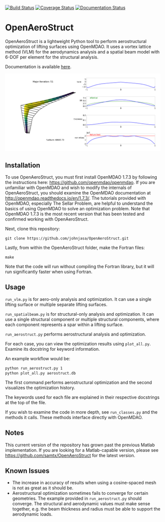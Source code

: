 [![Build Status](https://travis-ci.org/mdolab/OpenAeroStruct.svg?branch=master)](https://travis-ci.org/mdolab/OpenAeroStruct)
[![Coverage Status](https://coveralls.io/repos/github/mdolab/OpenAeroStruct/badge.svg?branch=master)](https://coveralls.io/github/mdolab/OpenAeroStruct?branch=master)
[![Documentation Status](https://readthedocs.org/projects/openaerostruct/badge/?version=latest)](http://openaerostruct.readthedocs.io/en/latest/?badge=latest)
# OpenAeroStruct

OpenAeroStruct is a lightweight Python tool to perform aerostructural optimization of lifting surfaces using OpenMDAO. It uses a vortex lattice method (VLM) for the aerodynamics analysis and a spatial beam model with 6-DOF per element for the structural analysis.

Documentation is available [here](http://openaerostruct.readthedocs.io/en/latest/).

![Optimized CRM-type wing with 30 panels](/example.png?raw=true "Example Optimization Result and Visualization")

## Installation

To use OpenAeroStruct, you must first install OpenMDAO 1.7.3 by following the instructions here: https://github.com/openmdao/openmdao. If you are unfamiliar with OpenMDAO and wish to modify the internals of OpenAeroStruct, you should examine the OpenMDAO documentation at http://openmdao.readthedocs.io/en/1.7.3/. The tutorials provided with OpenMDAO, especially The Sellar Problem, are helpful to understand the basics of using OpenMDAO to solve an optimization problem. Note that OpenMDAO 1.7.3 is the most recent version that has been tested and confirmed working with OpenAeroStruct.

Next, clone this repository:

    git clone https://github.com/johnjasa/OpenAeroStruct.git

Lastly, from within the OpenAeroStruct folder, make the Fortran files:

    make

Note that the code will run without compiling the Fortran library, but it will run significantly faster when using Fortran.

## Usage

`run_vlm.py` is for aero-only analysis and optimization. It can use a single lifting surface or multiple separate lifting surfaces.

`run_spatialbeam.py` is for structural-only analysis and optimization. It can use a single structural component or multiple structural components, where each component represents a spar within a lifting surface.

`run_aerostruct.py` performs aerostructural analysis and optimization.


For each case, you can view the optimization results using `plot_all.py`. Examine its docstring for keyword information.

An example workflow would be:

    python run_aerostruct.py 1
    python plot_all.py aerostruct.db

The first command performs aerostructural optimization and the second visualizes the optimization history.

The keywords used for each file are explained in their respective docstrings at the top of the file.

If you wish to examine the code in more depth, see `run_classes.py` and the methods it calls. These methods interface directly with OpenMDAO.

## Notes

This current version of the repository has grown past the previous Matlab implementation. If you are looking for a Matlab-capable version, please see https://github.com/samtx/OpenAeroStruct for the latest version.

## Known Issues

* The increase in accuracy of results when using a cosine-spaced mesh is not as great as it should be.
* Aerostructural optimization sometimes fails to converge for certain geometries. The example provided in `run_aerostruct.py` should converge. The structural and aerodynamic values must make sense together, e.g. the beam thickness and radius must be able to support the aerodynamic loads.
